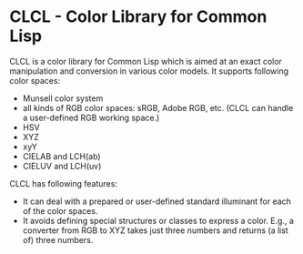 CLCL - Color Library for Common Lisp
====

CLCL is a color library for Common Lisp which is aimed at an exact color manipulation and conversion in various color models. It supports following color spaces:

* Munsell color system
* all kinds of RGB color spaces: sRGB, Adobe RGB, etc. (CLCL can handle a user-defined RGB working space.)
* HSV
* XYZ
* xyY 
* CIELAB and LCH(ab)
* CIELUV and LCH(uv)

CLCL has following features:

* It can deal with a prepared or user-defined standard illuminant for each of the color spaces.
* It avoids defining special structures or classes to express a color. E.g., a converter from RGB to XYZ takes just three numbers and returns (a list of) three numbers. 